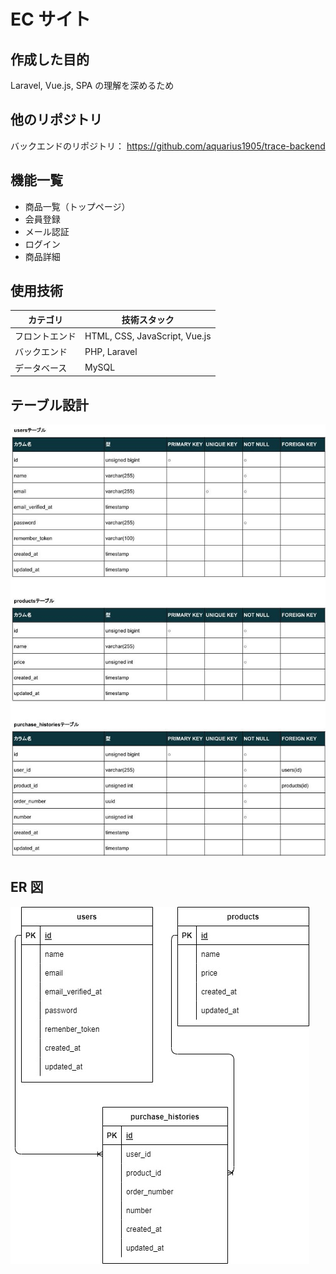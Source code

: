 # EC サイト

## 作成した目的

Laravel, Vue.js, SPA の理解を深めるため

## 他のリポジトリ

バックエンドのリポジトリ：
https://github.com/aquarius1905/trace-backend

## 機能一覧

- 商品一覧（トップページ）
- 会員登録
- メール認証
- ログイン
- 商品詳細

## 使用技術

| カテゴリ       | 技術スタック                  |
| -------------- | ----------------------------- |
| フロントエンド | HTML, CSS, JavaScript, Vue.js |
| バックエンド   | PHP, Laravel                  |
| データベース   | MySQL                         |

## テーブル設計

![tbl-image](/src/assets/images/table.jpg)

## ER 図

![erd-image](/src/assets/images/erd.jpg)
